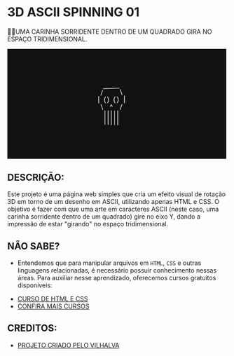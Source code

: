# 3D ASCII SPINNING 01
👨‍🏫UMA CARINHA SORRIDENTE DENTRO DE UM QUADRADO GIRA NO ESPAÇO TRIDIMENSIONAL.

<img src="FOTO.png" align="center" width="500"> <br>

## DESCRIÇÃO:
Este projeto é uma página web simples que cria um efeito visual de rotação 3D em torno de um desenho em ASCII, utilizando apenas HTML e CSS. O objetivo é fazer com que uma arte em caracteres ASCII (neste caso, uma carinha sorridente dentro de um quadrado) gire no eixo Y, dando a impressão de estar "girando" no espaço tridimensional.

## NÃO SABE?
- Entendemos que para manipular arquivos em `HTML`, `CSS` e outras linguagens relacionadas, é necessário possuir conhecimento nessas áreas. Para auxiliar nesse aprendizado, oferecemos cursos gratuitos disponíveis:
* [CURSO DE HTML E CSS](https://github.com/VILHALVA/CURSO-DE-HTML-E-CSS)
* [CONFIRA MAIS CURSOS](https://github.com/VILHALVA?tab=repositories&q=+topic:CURSO)

## CREDITOS:
- [PROJETO CRIADO PELO VILHALVA](https://github.com/VILHALVA)

